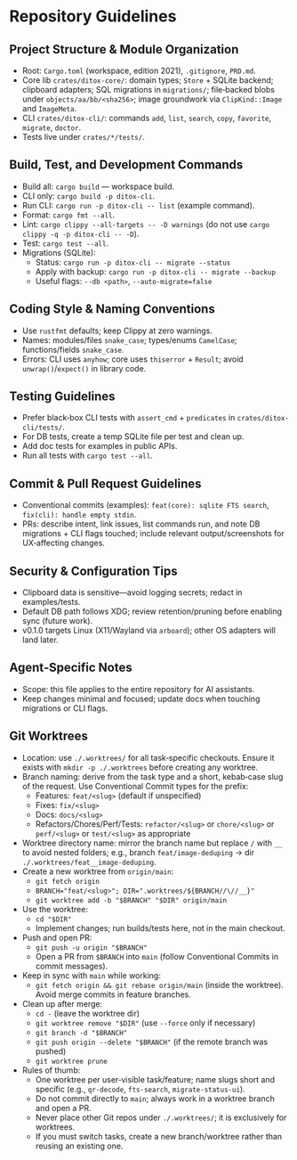 # Repository Guidelines

## Project Structure & Module Organization

- Root: `Cargo.toml` (workspace, edition 2021), `.gitignore`, `PRD.md`.
- Core lib `crates/ditox-core/`: domain types; `Store` + SQLite backend; clipboard adapters; SQL migrations in `migrations/`; file‑backed blobs under `objects/aa/bb/<sha256>`; image groundwork via `ClipKind::Image` and `ImageMeta`.
- CLI `crates/ditox-cli/`: commands `add`, `list`, `search`, `copy`, `favorite`, `migrate`, `doctor`.
- Tests live under `crates/*/tests/`.

## Build, Test, and Development Commands

- Build all: `cargo build` — workspace build.
- CLI only: `cargo build -p ditox-cli`.
- Run CLI: `cargo run -p ditox-cli -- list` (example command).
- Format: `cargo fmt --all`.
- Lint: `cargo clippy --all-targets -- -D warnings` (do not use `cargo clippy -q -p ditox-cli -- -D`).
- Test: `cargo test --all`.
- Migrations (SQLite):
    - Status: `cargo run -p ditox-cli -- migrate --status`
    - Apply with backup: `cargo run -p ditox-cli -- migrate --backup`
    - Useful flags: `--db <path>`, `--auto-migrate=false`

## Coding Style & Naming Conventions

- Use `rustfmt` defaults; keep Clippy at zero warnings.
- Names: modules/files `snake_case`; types/enums `CamelCase`; functions/fields `snake_case`.
- Errors: CLI uses `anyhow`; core uses `thiserror` + `Result`; avoid `unwrap()`/`expect()` in library code.

## Testing Guidelines

- Prefer black‑box CLI tests with `assert_cmd` + `predicates` in `crates/ditox-cli/tests/`.
- For DB tests, create a temp SQLite file per test and clean up.
- Add doc tests for examples in public APIs.
- Run all tests with `cargo test --all`.

## Commit & Pull Request Guidelines

- Conventional commits (examples): `feat(core): sqlite FTS search`, `fix(cli): handle empty stdin`.
- PRs: describe intent, link issues, list commands run, and note DB migrations + CLI flags touched; include relevant output/screenshots for UX‑affecting changes.

## Security & Configuration Tips

- Clipboard data is sensitive—avoid logging secrets; redact in examples/tests.
- Default DB path follows XDG; review retention/pruning before enabling sync (future work).
- v0.1.0 targets Linux (X11/Wayland via `arboard`); other OS adapters will land later.

## Agent‑Specific Notes

- Scope: this file applies to the entire repository for AI assistants.
- Keep changes minimal and focused; update docs when touching migrations or CLI flags.

## Git Worktrees

- Location: use `./.worktrees/` for all task‑specific checkouts. Ensure it exists with `mkdir -p ./.worktrees` before creating any worktree.
- Branch naming: derive from the task type and a short, kebab‑case slug of the request. Use Conventional Commit types for the prefix:
    - Features: `feat/<slug>` (default if unspecified)
    - Fixes: `fix/<slug>`
    - Docs: `docs/<slug>`
    - Refactors/Chores/Perf/Tests: `refactor/<slug>` or `chore/<slug>` or `perf/<slug>` or `test/<slug>` as appropriate
- Worktree directory name: mirror the branch name but replace `/` with `__` to avoid nested folders; e.g., branch `feat/image-deduping` → dir `./.worktrees/feat__image-deduping`.
- Create a new worktree from `origin/main`:
    - `git fetch origin`
    - `BRANCH="feat/<slug>"; DIR=".worktrees/${BRANCH//\//__}"`
    - `git worktree add -b "$BRANCH" "$DIR" origin/main`
- Use the worktree:
    - `cd "$DIR"`
    - Implement changes; run builds/tests here, not in the main checkout.
- Push and open PR:
    - `git push -u origin "$BRANCH"`
    - Open a PR from `$BRANCH` into `main` (follow Conventional Commits in commit messages).
- Keep in sync with `main` while working:
    - `git fetch origin && git rebase origin/main` (inside the worktree). Avoid merge commits in feature branches.
- Clean up after merge:
    - `cd -` (leave the worktree dir)
    - `git worktree remove "$DIR"` (use `--force` only if necessary)
    - `git branch -d "$BRANCH"`
    - `git push origin --delete "$BRANCH"` (if the remote branch was pushed)
    - `git worktree prune`
- Rules of thumb:
    - One worktree per user‑visible task/feature; name slugs short and specific (e.g., `qr-decode`, `fts-search`, `migrate-status-ui`).
    - Do not commit directly to `main`; always work in a worktree branch and open a PR.
    - Never place other Git repos under `./.worktrees/`; it is exclusively for worktrees.
    - If you must switch tasks, create a new branch/worktree rather than reusing an existing one.
